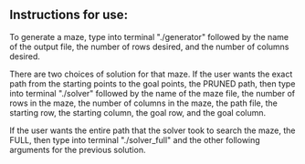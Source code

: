 Instructions for use:
-
To generate a maze, type into terminal "./generator" followed by the name of the output file, the number of rows desired, and the number of columns desired.

There are two choices of solution for that maze. If the user wants the exact path from the starting points to the goal points, the PRUNED path, then type into terminal "./solver" followed by the name of the maze file, the number of rows in the maze, the number of columns in the maze, the path file, the starting row, the starting column, the goal row, and the goal column.

If the user wants the entire path that the solver took to search the maze, the FULL, then type into terminal "./solver_full" and the other following arguments for the previous solution.
